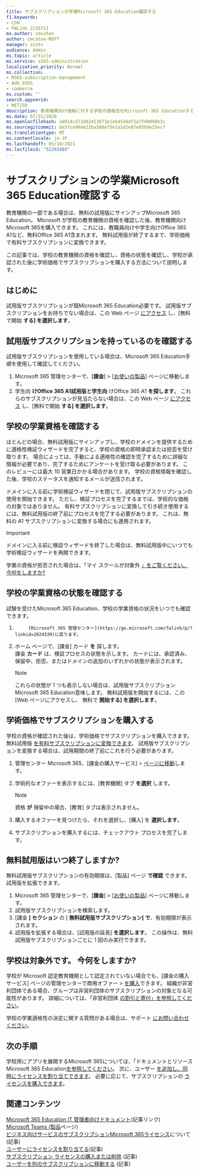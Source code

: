 ```yaml
---
title: サブスクリプションの学業Microsoft 365 Education確認する
f1.keywords:
- CSH
- FWLink 2135711
ms.author: cmcatee
author: cmcatee-MSFT
manager: scotv
audience: Admin
ms.topic: article
ms.service: o365-administration
localization_priority: Normal
ms.collection:
- M365-subscription-management
- Adm_O365
- commerce
ms.custom: ''
search.appverid:
- MET150
description: 教育機関向け価格に対する学校の適格性をMicrosoft 365 Educationする方法について学習します。
ms.date: 07/21/2020
ms.openlocfilehash: ad014cd72d82413073e1e645484f2a7fd0090b3c
ms.sourcegitcommit: de5fce90de22ba588e75e1a1d2e87e03b9e25ec7
ms.translationtype: MT
ms.contentlocale: ja-JP
ms.lasthandoff: 05/10/2021
ms.locfileid: "52293489"
---
```

# <a name="verify-academic-eligibility-for-microsoft-365-education-subscriptions"></a>サブスクリプションの学業Microsoft 365 Education確認する

教育機関の一部である場合は、無料の試用版にサインアップMicrosoft 365 Education。 Microsoft が学校の教育機関の資格を確認した後、教育機関向けMicrosoft 365を購入できます。 これには、教職員向けや学生向けOffice 365 A1など、無料Office 365 A1含まれます。 無料試用版が終了するまで、学術価格で有料サブスクリプションに変換できます。

この記事では、学校の教育機関の資格を確認し、資格の状態を確認し、学校が承認された後に学術価格でサブスクリプションを購入する方法について説明します。

## <a name="before-you-begin"></a>はじめに

試用版サブスクリプションが既Microsoft 365 Education必要です。 試用版サブスクリプションをお持ちでない場合は、この Web ページ [にアクセス](https://www.microsoft.com/microsoft-365/academic/compare-office-365-education-plans?activetab=tab%3aprimaryr1) し、[無料で開始 **する] を選択します**。

## <a name="verify-that-you-have-a-trial-subscription"></a>試用版サブスクリプションを持っているのを確認する

試用版サブスクリプションを使用している場合は、Microsoft 365 Education手順を使用して確認してください。

1. Microsoft 365 管理センターで、[**課金**] \> [<a href="https://go.microsoft.com/fwlink/p/?linkid=842054" target="_blank">お使いの製品</a>] ページに移動します。
2. 学生向 **けOffice 365 A1試用版と学生向** けOffice 365 A1 **を探します**。 これらのサブスクリプションが見当たらない場合は、この Web ページ [にアクセス](https://www.microsoft.com/microsoft-365/academic/compare-office-365-education-plans?activetab=tab%3aprimaryr1) し、[無料で開始 **する] を選択します**。

## <a name="verify-your-schools-academic-eligibility"></a>学校の学業資格を確認する

ほとんどの場合、無料試用版にサインアップし、学校のドメインを提供するために適格性検証ウィザードを完了すると、学校の資格の即時承認または拒否を受け取ります。 場合によっては、手動による適格性の確認を完了するために詳細な情報が必要であり、完了するためにアンケートを受け取る必要があります。 このレビューには最大 10 営業日かかる場合があります。 学校の資格情報を確認した後、学校のステータスを通知するメールが送信されます。

ドメインに入る前に学術検証ウィザードを閉じて、試用版サブスクリプションの使用を開始できます。 ただし、検証プロセスを完了するまでは、学術的な価格の対象ではありません。 有料サブスクリプションに変換して引き続き使用するには、無料試用版の終了前にプロセスを完了する必要があります。 これは、無料の A1 サブスクリプションに変換する場合にも適用されます。

> [!IMPORTANT]
> ドメインに入る前に検証ウィザードを終了した場合は、[](https://go.microsoft.com/fwlink/p/?linkid=2135255)無料試用版中にいつでも学術検証ウィザードを再開できます。

学業の資格が拒否された場合は、「マイ スクールが対象外 [」をご覧ください。今何をしますか?](#my-school-isnt-eligible-what-do-i-do-now)

## <a name="check-the-status-of-your-schools-academic-eligibility"></a>学校の学業資格の状態を確認する

試験を受けたMicrosoft 365 Education、学校の学業資格の状況をいつでも確認できます。

1. 
            [Microsoft 365 管理センター](https://go.microsoft.com/fwlink/p/?linkid=2024339)に戻ります。
2. ホーム ページで、[課金] カード **を** 探します。\
    課金 **カード** は、検証プロセスの状態を示します。 カードには、承認済み、保留中、拒否、またはドメインの追加のいずれかの状態が表示されます。

    > [!NOTE]
    > これらの状態が 1 つも表示しない場合は、試用版サブスクリプションMicrosoft 365 Education意味します。 無料試用版を開始するには、この [Web ページにアクセスし、[](https://www.microsoft.com/microsoft-365/academic/compare-office-365-education-plans?activetab=tab%3aprimaryr1) 無料で **開始する] を選択します**。

## <a name="buy-subscriptions-at-academic-prices"></a>学術価格でサブスクリプションを購入する

学校の資格が確認された後は、学術価格でサブスクリプションを購入できます。 無料試用版 [を有料サブスクリプションに変換できます](../try-or-buy-microsoft-365.md)。 試用版サブスクリプションを変換する場合は、試用期間の終了前にこれを行う必要があります。

1. 管理センター Microsoft 365、[課金の購入サービス] \> <a href="https://go.microsoft.com/fwlink/p/?linkid=868433" target="_blank">ページに移動</a>します。
2. 学術的なオファーを表示するには、[教育機関] タブ **を選択** します。

    > [!NOTE]
    > 資格 **が** 保留中の場合、[教育] タブは表示されません。

3. 購入するオファーを見つけたら、それを選択し、[購入] を **選択します**。
4. サブスクリプションを購入するには、チェックアウト プロセスを完了します。

## <a name="when-does-my-free-trial-end"></a>無料試用版はいつ終了しますか?

無料試用版サブスクリプションの有効期限は、[製品] ページ **で確認** できます。 試用版を拡張できます。

1. Microsoft 365 管理センターで、[**課金**] \> [<a href="https://go.microsoft.com/fwlink/p/?linkid=842054" target="_blank">お使いの製品</a>] ページに移動します。
2. 試用版サブスクリプションを検索します。
3. [課金 **] セクション** の [ **無料試用版サブスクリプション] で**、有効期限が表示されます。
4. 試用版を拡張する場合は、[試用版の延長] **を選択します**。 この操作は、無料試用版サブスクリプションごとに 1 回のみ実行できます。

## <a name="my-school-isnt-eligible-what-do-i-do-now"></a>学校は対象外です。 今何をしますか?

学校が Microsoft 認定教育機関として認定されていない場合でも、[課金の購入サービス] ページの管理センターで商用オファー \> <a href="https://go.microsoft.com/fwlink/p/?linkid=868433" target="_blank">を購入</a>できます。 組織が非営利団体である場合、グループは非営利団体のサブスクリプションの対象となる可能性があります。 詳細については、「非営利団体 [の割引と寄付」を参照してください](https://www.microsoft.com/nonprofits/eligibility)。

学校の学業適格性の決定に関する質問がある場合は、サポート [にお問い合わせください](../../business-video/get-help-support.md)。

## <a name="next-steps"></a>次の手順

学校用にアプリを展開するMicrosoft 365については、「ドキュメントとリソースMicrosoft 365 Education[を参照してください](/microsoft-365/education/deploy/)。 次に、ユーザー [を追加し、同時にライセンスを割り当てできます](../../admin/add-users/add-users.md)。 必要に応じて、サブスクリプションの [ライセンスを購入できます](../licenses/buy-licenses.md)。

## <a name="related-content"></a>関連コンテンツ

[Microsoft 365 Education IT 管理者向けドキュメント](/education/itadmins)(記事リンク)\
[Microsoft Teams (製品](https://microsoft.com/education/products/teams/default.aspx)ページ)\
[ビジネス向けサービスのサブスクリプションMicrosoft 365ライセンス](../licenses/subscriptions-and-licenses.md)について (記事)\
[ユーザーにライセンスを割り当てる](../../admin/manage/assign-licenses-to-users.md)(記事)\
[サブスクリプション ライセンスの購入または削除](../licenses/buy-licenses.md) (記事)\
[ユーザーを別のサブスクリプションに移動する](move-users-different-subscription.md) (記事)